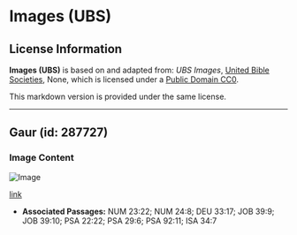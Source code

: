 # Images (UBS)

## License Information

**Images (UBS)** is based on and adapted from: _UBS Images_, [United Bible Societies](https://unitedbiblesocieties.org/), None, which is licensed under a [Public Domain CC0](https://creativecommons.org/public-domain/cc0/).

This markdown version is provided under the same license.



--------------------------------

## Gaur (id: 287727)

### Image Content

![Image](https://cdn.aquifer.bible/aquifer-content/resources/Media/WEB-0255_gaurs.jpg)

[link](https://cdn.aquifer.bible/aquifer-content/resources/Media/WEB-0255_gaurs.jpg)

* **Associated Passages:** NUM 23:22; NUM 24:8; DEU 33:17; JOB 39:9; JOB 39:10; PSA 22:22; PSA 29:6; PSA 92:11; ISA 34:7

